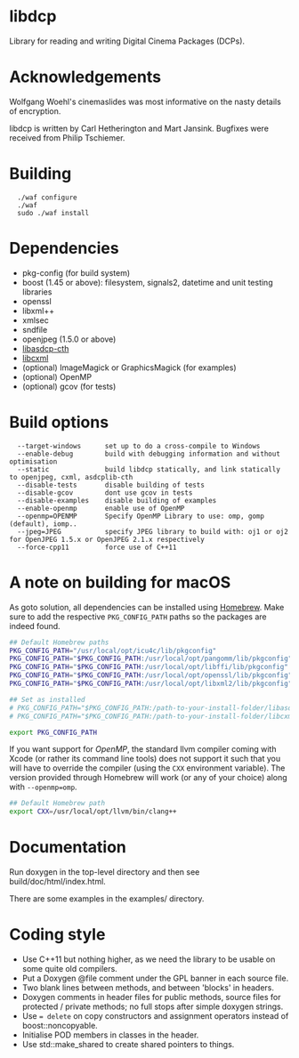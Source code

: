 # libdcp

Library for reading and writing Digital Cinema Packages (DCPs).


# Acknowledgements

Wolfgang Woehl's cinemaslides was most informative on the
nasty details of encryption.

libdcp is written by Carl Hetherington and Mart Jansink.
Bugfixes were received from Philip Tschiemer.


# Building

```
  ./waf configure
  ./waf
  sudo ./waf install
```


# Dependencies

- pkg-config (for build system)
- boost (1.45 or above): filesystem, signals2, datetime and unit testing libraries
- openssl
- libxml++
- xmlsec
- sndfile
- openjpeg (1.5.0 or above)
- [libasdcp-cth](https://github.com/cth103/asdcplib-cth/tree/cth)
- [libcxml](https://github.com/cth103/libcxml)
- (optional) ImageMagick or GraphicsMagick (for examples)
- (optional) OpenMP
- (optional) gcov (for tests)


# Build options

```
  --target-windows      set up to do a cross-compile to Windows
  --enable-debug        build with debugging information and without optimisation
  --static              build libdcp statically, and link statically to openjpeg, cxml, asdcplib-cth
  --disable-tests       disable building of tests
  --disable-gcov        dont use gcov in tests
  --disable-examples    disable building of examples
  --enable-openmp       enable use of OpenMP
  --openmp=OPENMP       Specify OpenMP Library to use: omp, gomp (default), iomp..
  --jpeg=JPEG           specify JPEG library to build with: oj1 or oj2 for OpenJPEG 1.5.x or OpenJPEG 2.1.x respectively
  --force-cpp11         force use of C++11
```

# A note on building for macOS

As goto solution, all dependencies can be installed using [Homebrew](https://brew.sh/).
Make sure to add the respective `PKG_CONFIG_PATH` paths so the packages are indeed found.

```bash
## Default Homebrew paths
PKG_CONFIG_PATH="/usr/local/opt/icu4c/lib/pkgconfig"
PKG_CONFIG_PATH="$PKG_CONFIG_PATH:/usr/local/opt/pangomm/lib/pkgconfig"
PKG_CONFIG_PATH="$PKG_CONFIG_PATH:/usr/local/opt/libffi/lib/pkgconfig" # needed by gobject2
PKG_CONFIG_PATH="$PKG_CONFIG_PATH:/usr/local/opt/openssl/lib/pkgconfig"
PKG_CONFIG_PATH="$PKG_CONFIG_PATH:/usr/local/opt/libxml2/lib/pkgconfig"

## Set as installed
# PKG_CONFIG_PATH="$PKG_CONFIG_PATH:/path-to-your-install-folder/libasdcp-cth"
# PKG_CONFIG_PATH="$PKG_CONFIG_PATH:/path-to-your-install-folder/libcxml"

export PKG_CONFIG_PATH
```

If you want support for *OpenMP*, the standard llvm compiler coming with Xcode (or rather its command line tools) does not support it such that you will have to override the compiler (using the `CXX` environment variable).
The version provided through Homebrew will work (or any of your choice) along with `--openmp=omp`.

```bash
## Default Homebrew path
export CXX=/usr/local/opt/llvm/bin/clang++
```


# Documentation

Run doxygen in the top-level directory and then see build/doc/html/index.html.

There are some examples in the examples/ directory.


# Coding style

* Use C++11 but nothing higher, as we need the library to be usable on some quite old compilers.
* Put a Doxygen @file comment under the GPL banner in each source file.
* Two blank lines between methods, and between 'blocks' in headers.
* Doxygen comments in header files for public methods, source files for protected / private methods; no full stops after simple doxygen strings.
* Use `= delete` on copy constructors and assignment operators instead of boost::noncopyable.
* Initialise POD members in classes in the header.
* Use std::make_shared to create shared pointers to things.
